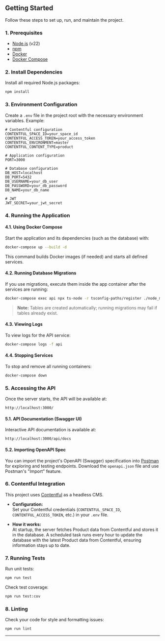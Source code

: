## Getting Started

Follow these steps to set up, run, and maintain the project.

### 1. Prerequisites

- [Node.js](https://nodejs.org/) (v22)
- [npm](https://www.npmjs.com/)
- [Docker](https://docs.docker.com/get-docker/)
- [Docker Compose](https://docs.docker.com/compose/install/)

### 2. Install Dependencies

Install all required Node.js packages:

```bash
npm install
```

### 3. Environment Configuration

Create a `.env` file in the project root with the necessary environment variables. Example:

```env
# Contentful configuration
CONTENTFUL_SPACE_ID=your_space_id
CONTENTFUL_ACCESS_TOKEN=your_access_token
CONTENTFUL_ENVIRONMENT=master
CONTENTFUL_CONTENT_TYPE=product

# Application configuration
PORT=3000

# Database configuration
DB_HOST=localhost
DB_PORT=5432
DB_USERNAME=your_db_user
DB_PASSWORD=your_db_password
DB_NAME=your_db_name

# JWT
JWT_SECRET=your_jwt_secret
```


### 4. Running the Application

#### 4.1. Using Docker Compose

Start the application and its dependencies (such as the database) with:

```bash
docker-compose up --build -d
```

This command builds Docker images (if needed) and starts all defined services.

#### 4.2. Running Database Migrations

If you use migrations, execute them inside the app container after the services are running:

```bash
docker-compose exec api npx ts-node -r tsconfig-paths/register ./node_modules/typeorm/cli migration:run -d data-source.ts
```

> **Note:** Tables are created automatically; running migrations may fail if tables already exist.

#### 4.3. Viewing Logs

To view logs for the API service:

```bash
docker-compose logs -f api
```

#### 4.4. Stopping Services

To stop and remove all running containers:

```bash
docker-compose down
```

### 5. Accessing the API

Once the server starts, the API will be available at:

```
http://localhost:3000/
```

#### 5.1. API Documentation (Swagger UI)

Interactive API documentation is available at:

```
http://localhost:3000/api/docs
```

#### 5.2. Importing OpenAPI Spec

You can import the project's OpenAPI (Swagger) specification into [Postman](https://www.postman.com/) for exploring and testing endpoints. Download the `openapi.json` file and use Postman's "Import" feature.

### 6. Contentful Integration

This project uses [Contentful](https://www.contentful.com/) as a headless CMS.

- **Configuration:**  
  Set your Contentful credentials (`CONTENTFUL_SPACE_ID`, `CONTENTFUL_ACCESS_TOKEN`, etc.) in your `.env` file.

- **How it works:**  
  At startup, the server fetches Product data from Contentful and stores it in the database. A scheduled task runs every hour to update the database with the latest Product data from Contentful, ensuring information stays up to date.

### 7. Running Tests

Run unit tests:

```bash
npm run test
```

Check test coverage:

```bash
npm run test:cov
```

### 8. Linting

Check your code for style and formatting issues:

```bash
npm run lint
```

---


